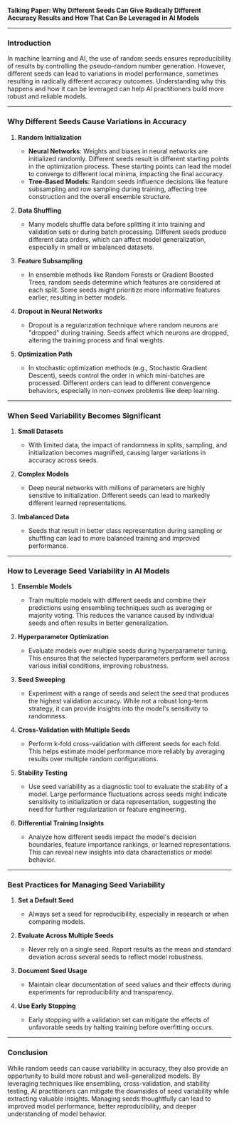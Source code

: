 **Talking Paper: Why Different Seeds Can Give Radically Different Accuracy Results and How That Can Be Leveraged in AI Models**

---

### **Introduction**
In machine learning and AI, the use of random seeds ensures reproducibility of results by controlling the pseudo-random number generation. However, different seeds can lead to variations in model performance, sometimes resulting in radically different accuracy outcomes. Understanding why this happens and how it can be leveraged can help AI practitioners build more robust and reliable models.

---

### **Why Different Seeds Cause Variations in Accuracy**

1. **Random Initialization**
   - **Neural Networks**: Weights and biases in neural networks are initialized randomly. Different seeds result in different starting points in the optimization process. These starting points can lead the model to converge to different local minima, impacting the final accuracy.
   - **Tree-Based Models**: Random seeds influence decisions like feature subsampling and row sampling during training, affecting tree construction and the overall ensemble structure.

2. **Data Shuffling**
   - Many models shuffle data before splitting it into training and validation sets or during batch processing. Different seeds produce different data orders, which can affect model generalization, especially in small or imbalanced datasets.

3. **Feature Subsampling**
   - In ensemble methods like Random Forests or Gradient Boosted Trees, random seeds determine which features are considered at each split. Some seeds might prioritize more informative features earlier, resulting in better models.

4. **Dropout in Neural Networks**
   - Dropout is a regularization technique where random neurons are "dropped" during training. Seeds affect which neurons are dropped, altering the training process and final weights.

5. **Optimization Path**
   - In stochastic optimization methods (e.g., Stochastic Gradient Descent), seeds control the order in which mini-batches are processed. Different orders can lead to different convergence behaviors, especially in non-convex problems like deep learning.

---

### **When Seed Variability Becomes Significant**

1. **Small Datasets**
   - With limited data, the impact of randomness in splits, sampling, and initialization becomes magnified, causing larger variations in accuracy across seeds.

2. **Complex Models**
   - Deep neural networks with millions of parameters are highly sensitive to initialization. Different seeds can lead to markedly different learned representations.

3. **Imbalanced Data**
   - Seeds that result in better class representation during sampling or shuffling can lead to more balanced training and improved performance.

---

### **How to Leverage Seed Variability in AI Models**

1. **Ensemble Models**
   - Train multiple models with different seeds and combine their predictions using ensembling techniques such as averaging or majority voting. This reduces the variance caused by individual seeds and often results in better generalization.
   
2. **Hyperparameter Optimization**
   - Evaluate models over multiple seeds during hyperparameter tuning. This ensures that the selected hyperparameters perform well across various initial conditions, improving robustness.

3. **Seed Sweeping**
   - Experiment with a range of seeds and select the seed that produces the highest validation accuracy. While not a robust long-term strategy, it can provide insights into the model's sensitivity to randomness.

4. **Cross-Validation with Multiple Seeds**
   - Perform k-fold cross-validation with different seeds for each fold. This helps estimate model performance more reliably by averaging results over multiple random configurations.

5. **Stability Testing**
   - Use seed variability as a diagnostic tool to evaluate the stability of a model. Large performance fluctuations across seeds might indicate sensitivity to initialization or data representation, suggesting the need for further regularization or feature engineering.

6. **Differential Training Insights**
   - Analyze how different seeds impact the model's decision boundaries, feature importance rankings, or learned representations. This can reveal new insights into data characteristics or model behavior.

---

### **Best Practices for Managing Seed Variability**

1. **Set a Default Seed**
   - Always set a seed for reproducibility, especially in research or when comparing models.

2. **Evaluate Across Multiple Seeds**
   - Never rely on a single seed. Report results as the mean and standard deviation across several seeds to reflect model robustness.

3. **Document Seed Usage**
   - Maintain clear documentation of seed values and their effects during experiments for reproducibility and transparency.

4. **Use Early Stopping**
   - Early stopping with a validation set can mitigate the effects of unfavorable seeds by halting training before overfitting occurs.

---

### **Conclusion**
While random seeds can cause variability in accuracy, they also provide an opportunity to build more robust and well-generalized models. By leveraging techniques like ensembling, cross-validation, and stability testing, AI practitioners can mitigate the downsides of seed variability while extracting valuable insights. Managing seeds thoughtfully can lead to improved model performance, better reproducibility, and deeper understanding of model behavior.

